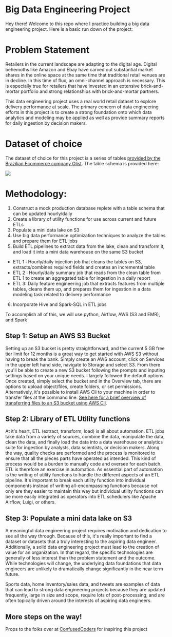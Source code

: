 # Big Data Engineering Project
Hey there! Welcome to this repo where I practice building a big data engineering project. Here is a basic run down of the project:

# Problem Statement
Retailers in the current landscape are adapting to the digital age. Digital behemoths like Amazon and Ebay have carved out substantial market shares in the online space at the same time that traditional retail venues are in decline. In this time of flux, an omni-channel approach is necessary. This is especially true for retailers that have invested in an extensive brick-and-mortar portfolio and strong relationships with brick-and-mortar partners. 

This data engineering project uses a real world retail dataset to explore delivery performance at scale. The primary concern of data engineering efforts in this project is to create a strong foundation onto which data analytics and modeling may be applied as well as provide summary reports for daily ingestion by decision makers. 

# Dataset of choice
The dataset of choice for this project is a series of tables [provided by the Brazilian Ecommerce company Olist](https://www.kaggle.com/olistbr/brazilian-ecommerce/home#olist_orders_dataset.csvhttps://www.kaggle.com/olistbr/brazilian-ecommerce/home#olist_orders_dataset.csv). The table schema is provided here:

![](https://i.imgur.com/HRhd2Y0.png)

# Methodology:
1. Construct a mock production database replete with a table schema that can be updated hourly/daily 
2. Create a library of utility functions for use across current and future ETLs
3. Populate a mini data lake on S3 
4. Use big data performance optimization techniques to analyze the tables and prepare them for ETL jobs
5. Build ETL pipelines to extract data from the lake, clean and transform it, and load it into a mini data warehouse on the same S3 bucket
  * ETL 1 : Hourly/daily injection job that cleans the tables on S3, extracts/combines required fields and creates an incremental table
  * ETL 2 : Hourly/daily summary job that reads from the clean table from ETL 1 to create an aggregated table for ingestion in a daily report
  * ETL 3: Daily feature engineering job that extracts features from multiple tables, cleans them up, and prepares them for ingestion in a data modeling task related to delivery performance
6. Incorporate Hive and Spark-SQL in ETL jobs

To accomplish all of this, we will use python, Airflow, AWS (S3 and EMR), and Spark

## Step 1: Setup an AWS S3 Bucket
Setting up an S3 bucket is pretty straightforward, and the current 5 GB free tier limit for 12 months is a great way to get started with AWS S3 without having to break the bank. Simply create an AWS account, click on Services in the upper left hand side, navigate to Storage and select S3. From there you'll be able to create a new S3 bucket following the prompts and inputing settings based on your unique needs. I largely followed the default options. Once created, simply select the bucket and in the Overview tab, there are options to upload object/files, create folders, or set permissions. Alternatively, it's possible to install AWS Cli to your machine in order to transfer files at the command line. [See here for a brief overview of transferring files to an S3 bucket using AWS Cli](https://confusedcoders.com/data-engineering/how-to-copy-kaggle-data-to-amazon-s3).

## Step 2: Library of ETL Utility functions
At it's heart, ETL (extract, transform, load) is all about automation. ETL jobs take data from a variety of sources, combine the data, manipulate the data, clean the data, and finally load the data into a data warehouse or analytics suite for ingestion by analysts, data scientists, or decision makers. Along the way, quality checks are performed and the process is monitored to ensure that all the pieces parts have operated as intended. This kind of process would be a burden to manually code and oversee for each batch. ETL is therefore an exercise in automation. As essential part of automation is the writing of utility functions to handle the different aspects of an ETL pipeline. It's important to break each utility function into individual components instead of writing all-encompassing functions because not only are they easier to maintain this way but individual utility functions can be more easily integrated as operators into ETL schedulers like Apache Airflow, Luigi, or others. 

## Step 3: Populate a mini data lake on S3
A meaningful data engineering project requires motivation and dedication to see all the way through. Because of this, it's really important to find a dataset or datasets that a truly interesting to the aspiring data engineer. Additionally, a solid data engineering project must lead to the creation of value for an organization. In that regard, the specific technologies are generally of less interest than the problem statement and the outcome. While technologies will change, the underlying data foundations that data engineers are unlikely to dramatically change significantly in the near term future. 

Sports data, home inventory/sales data, and tweets are examples of data that can lead to strong data engineering projects because they are updated frequently, large in size and scope, require lots of post-processing, and are often topically driven around the interests of aspiring data engineers. 

## More steps on the way!




Props to the folks over at [ConfusedCoders](https://confusedcoders.com/) for inspiring this project
